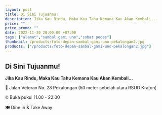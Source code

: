```yaml
---
layout: post
title: Di Sini Tujuanmu!
description: Jika Kau Rindu, Maka Kau Tahu Kemana Kau Akan Kembali...
price: ""
price_promo: ""
date: 2022-11-30 20:00:00 +07:00
tags: ["alamat","sambal gami uno","sobat pedes"]
thumbnail: /products/foto-depan-sambal-gami-uno-pekalongan2.jpg
products: ["/products/foto-depan-sambal-gami-uno-pekalongan2.jpg"]
---
```


## Di Sini Tujuanmu! ##

**Jika Kau Rindu, Maka Kau Tahu Kemana Kau Akan Kembali...**

📍 Jalan Veteran No. 28 Pekalongan (50 meter sebelah utara RSUD Kraton)

⏰ Buka pukul 11.00 - 22.00

🍽 Dine in & Take Away
